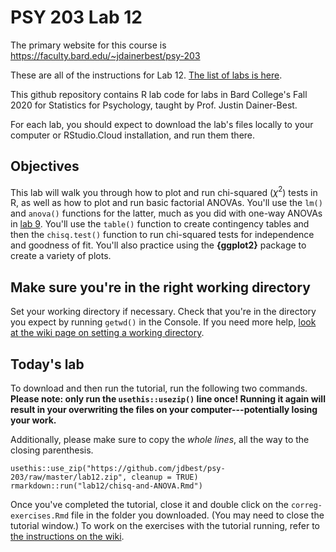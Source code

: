 # PSY 203 Lab 12

The primary website for this course is <https://faculty.bard.edu/~jdainerbest/psy-203>

These are all of the instructions for Lab 12. [The list of labs is here](../../.).

This github repository contains R lab code for labs in Bard College's Fall 2020 for Statistics for Psychology, taught by Prof. Justin Dainer-Best. 

For each lab, you should expect to download the lab's files locally to your computer or RStudio.Cloud installation, and run them there. 

## Objectives

This lab will walk you through how to plot and run chi-squared ($\chi^2$) tests in R, as well as how to plot and run basic factorial ANOVAs. You'll use the `lm()` and `anova()` functions for the latter, much as you did with one-way ANOVAs in [lab 9](./09-lab-instructions.md). You'll use the `table()` function to create contingency tables and then the `chisq.test()` function to run chi-squared tests for independence and goodness of fit. You'll also practice using the **{ggplot2}** package to create a variety of plots.

## Make sure you're in the right working directory

Set your working directory if necessary. Check that you're in the directory you expect by running `getwd()` in the Console. If you need more help, [look at the wiki page on setting a working directory](../../wiki/setting-a-working-directory). 

## Today's lab

To download and then run the tutorial, run the following two commands. **Please note: only run the `usethis::usezip()` line once! Running it again will result in your overwriting the files on your computer---potentially losing your work.**

Additionally, please make sure to copy the *whole lines*, all the way to the closing parenthesis.

```
usethis::use_zip("https://github.com/jdbest/psy-203/raw/master/lab12.zip", cleanup = TRUE)
rmarkdown::run("lab12/chisq-and-ANOVA.Rmd")
```

Once you've completed the tutorial, close it and double click on the `correg-exercises.Rmd` file in the folder you downloaded. (You may need to close the tutorial window.) To work on the exercises with the tutorial running, refer to [the instructions on the wiki](../../wiki/Run-a-tutorial-and-exercise-simultaneously).
